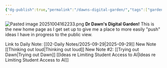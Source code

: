 ```yaml
---
{"dg-publish":true,"permalink":"/dawns-digital-garden/","tags":["gardenEntry"],"created":"2025-10-01T13:53:11.408-04:00","updated":"2025-10-04T16:22:35.742-04:00"}
---
```


![Pasted image 20251004162233.png](/img/user/attachments/Pasted%20image%2020251004162233.png)
**Dr Dawn's Digital Garden!**
This is the new home page as I get set up to give me a place to more easily "push" ideas I have in progress to the public view.

Link to Daily Note: [[02-Daily Notes/2025-09-29\|2025-09-29]]
New Note [[Thinking out loud\|Thinking out loud]] 
New Note #2: [[Trying out Dawn\|Trying out Dawn]]
[[Ideas re Limiting Student Access to AI\|Ideas re Limiting Student Access to AI]] 
